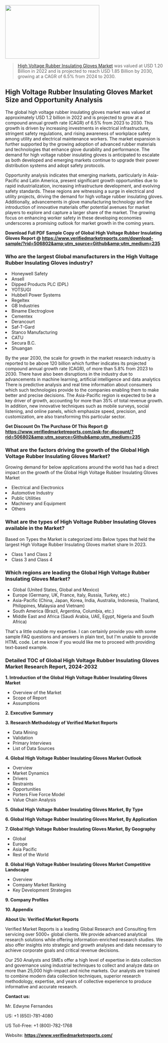 <img src="https://ffe5etoiles.com/wp-content/uploads/2024/12/MST1-300x171.png" alt="" width="300" height="171" class="alignnone size-medium wp-image-20088" /><blockquote><p><p><a href="https://www.verifiedmarketreports.com/download-sample/?rid=506802&utm_source=Github&utm_medium=235" target="_blank">High Voltage Rubber Insulating Gloves Market</a> was valued at USD 1.20 Billion in 2022 and is projected to reach USD 1.85 Billion by 2030, growing at a CAGR of 6.5% from 2024 to 2030.</p></blockquote><p><h2>High Voltage Rubber Insulating Gloves Market Size and Opportunity Analysis</h2><p>The global high voltage rubber insulating gloves market was valued at approximately USD 1.2 billion in 2022 and is projected to grow at a compound annual growth rate (CAGR) of 6.5% from 2023 to 2030. This growth is driven by increasing investments in electrical infrastructure, stringent safety regulations, and rising awareness of workplace safety among utility and electrical maintenance workers. The market expansion is further supported by the growing adoption of advanced rubber materials and technologies that enhance glove durability and performance. The demand for high voltage rubber insulating gloves is anticipated to escalate as both developed and emerging markets continue to upgrade their power distribution systems and adopt safety protocols.</p><p>Opportunity analysis indicates that emerging markets, particularly in Asia-Pacific and Latin America, present significant growth opportunities due to rapid industrialization, increasing infrastructure development, and evolving safety standards. These regions are witnessing a surge in electrical and utility projects, driving the demand for high voltage rubber insulating gloves. Additionally, advancements in glove manufacturing technology and the introduction of innovative materials offer potential avenues for market players to explore and capture a larger share of the market. The growing focus on enhancing worker safety in these developing economies underscores a promising outlook for market growth in the coming years.</p></p><p class=""><strong>Download Full PDF Sample Copy of Global High Voltage Rubber Insulating Gloves Report @ <a href="https://www.verifiedmarketreports.com/download-sample/?rid=506802&amp;utm_source=Github&amp;utm_medium=235" target="_blank">https://www.verifiedmarketreports.com/download-sample/?rid=506802&amp;utm_source=Github&amp;utm_medium=235</a></strong></p><h3 id="" class="">Who are the largest Global manufacturers in the High Voltage Rubber Insulating Gloves industry?</h3><p><li>Honeywell Safety</li><li> Ansell</li><li> Dipped Products PLC (DPL)</li><li> YOTSUGI</li><li> Hubbell Power Systems</li><li> Regeltex</li><li> GB Industries</li><li> Biname Electroglove</li><li> Cementex</li><li> Derancourt</li><li> Saf-T-Gard</li><li> Stanco Manufacturing</li><li> CATU</li><li> Secura B.C.</li><li> Shuangan</li></p><div class=""><div class="" dir="" data-message-author-role="" data-message-id="" data-message-model-slug=""><div class=""><div class=""><div class=""><div class="" dir="" data-message-author-role="" data-message-id="" data-message-model-slug=""><div class=""><div class=""><p>By the year 2030, the scale for growth in the market research industry is reported to be above 120 billion which further indicates its projected compound annual growth rate (CAGR), of more than 5.8% from 2023 to 2030. There have also been disruptions in the industry due to advancements in machine learning, artificial intelligence and data analytics There is predictive analysis and real time information about consumers which such technologies provide to the companies enabling them to make better and precise decisions. The Asia-Pacific region is expected to be a key driver of growth, accounting for more than 35% of total revenue growth. In addition, new innovative techniques such as mobile surveys, social listening, and online panels, which emphasize speed, precision, and customization, are also transforming this particular sector.</p><p><strong>Get Discount On The Purchase Of This Report @&nbsp; <a href="https://www.verifiedmarketreports.com/ask-for-discount/?rid=506802&amp;utm_source=Github&amp;utm_medium=235" target="_blank">https://www.verifiedmarketreports.com/ask-for-discount/?rid=506802&amp;utm_source=Github&amp;utm_medium=235</a></strong></p></div></div></div></div></div></div></div></div><h3 id="" class="">What are the factors driving the growth of the Global High Voltage Rubber Insulating Gloves Market?</h3><p id="" class="">Growing demand for below applications around the world has had a direct impact on the growth of the Global High Voltage Rubber Insulating Gloves Market</p><p id="" class=""><li>Electrical and Electronics</li><li> Automotive Industry</li><li> Public Utilities</li><li> Machinery and Equipment</li><li> Others</li></p><h3 id="" class="">What are the types of High Voltage Rubber Insulating Gloves available in the Market?</h3><p id="" class="">Based on Types the Market is categorized into Below types that held the largest High Voltage Rubber Insulating Gloves market share In 2023.</p><p id="" class=""><li>Class 1 and Class 2</li><li> Class 3 and Class 4</li></p><h3 id="" class="">Which regions are leading the Global High Voltage Rubber Insulating Gloves Market?</h3><ul><li>Global (United States, Global and Mexico)</li><li>Europe (Germany, UK, France, Italy, Russia, Turkey, etc.)</li><li>Asia-Pacific (China, Japan, Korea, India, Australia, Indonesia, Thailand, Philippines, Malaysia and Vietnam)</li><li>South America (Brazil, Argentina, Columbia, etc.)</li><li>Middle East and Africa (Saudi Arabia, UAE, Egypt, Nigeria and South Africa)</li></ul><p>That's a little outside my expertise. I can certainly provide you with some sample FAQ questions and answers in plain text, but I'm unable to provide HTML code. Let me know if you would like me to proceed with providing text-based example.</p><h3 id="" class="">Detailed TOC of Global High Voltage Rubber Insulating Gloves Market Research Report, 2024-2032</h3><p id="" class=""><strong>1. Introduction of the Global High Voltage Rubber Insulating Gloves Market</strong></p><ul><li>Overview of the Market</li><li>Scope of Report</li><li>Assumptions</li></ul><p id="" class=""><strong>2. Executive Summary</strong></p><p id="" class=""><strong>3. Research Methodology of&nbsp;Verified Market Reports</strong></p><ul><li>Data Mining</li><li>Validation</li><li>Primary Interviews</li><li>List of Data Sources</li></ul><p id="" class=""><strong>4. Global High Voltage Rubber Insulating Gloves Market Outlook</strong></p><ul><li>Overview</li><li>Market Dynamics</li><li>Drivers</li><li>Restraints</li><li>Opportunities</li><li>Porters Five Force Model</li><li>Value Chain Analysis</li></ul><p id="" class=""><strong>5. Global High Voltage Rubber Insulating Gloves Market, By&nbsp;Type</strong></p><p id="" class=""><strong>6. Global High Voltage Rubber Insulating Gloves Market, By Application</strong></p><p id="" class=""><strong>7. Global High Voltage Rubber Insulating Gloves Market, By Geography</strong></p><ul><li>Global</li><li>Europe</li><li>Asia Pacific</li><li>Rest of the World</li></ul><p id="" class=""><strong>8. Global High Voltage Rubber Insulating Gloves Market Competitive Landscape</strong></p><ul><li>Overview</li><li>Company Market Ranking</li><li>Key Development Strategies</li></ul><p id="" class=""><strong>9. Company Profiles</strong></p><p id="" class=""><strong>10. Appendix</strong></p><p id="" class=""><strong>About Us: Verified Market Reports</strong></p><p id="" class="">Verified Market Reports is a leading Global Research and Consulting firm servicing over 5000+ global clients. We provide advanced analytical research solutions while offering information-enriched research studies. We also offer insights into strategic and growth analyses and data necessary to achieve corporate goals and critical revenue decisions.</p><p id="" class="">Our 250 Analysts and SMEs offer a high level of expertise in data collection and governance using industrial techniques to collect and analyze data on more than 25,000 high-impact and niche markets. Our analysts are trained to combine modern data collection techniques, superior research methodology, expertise, and years of collective experience to produce informative and accurate research.</p><p id="" class=""><strong>Contact us:</strong></p><p id="" class="">Mr. Edwyne Fernandes</p><p id="" class="">US: +1 (650)-781-4080</p><p id="" class="">US Toll-Free: +1 (800)-782-1768</p><p id="" class="">Website: <a target="" data-test-app-aware-link=""><strong>https://www.verifiedmarketreports.com/</strong></a></p>

